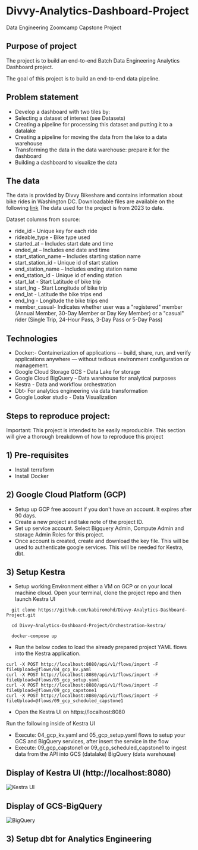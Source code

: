 # Divvy-Analytics-Dashboard-Project
Data Engineering Zoomcamp Capstone Project

## Purpose of project

The project is to build an end-to-end Batch Data Engineering Analytics Dashboard project. 

The goal of this project is to build an end-to-end data pipeline.

## Problem statement

- Develop a dashboard with two tiles by:
- Selecting a dataset of interest (see Datasets)
- Creating a pipeline for processing this dataset and putting it to a datalake
- Creating a pipeline for moving the data from the lake to a data warehouse
- Transforming the data in the data warehouse: prepare it for the dashboard
- Building a dashboard to visualize the data

## The data
The data is provided by Divvy Bikeshare and contains information about bike rides in Washington DC. Downloadable files are available on the following [link](https://divvy-tripdata.s3.amazonaws.com/index.html) The data used for the project is from 2023 to date.

Dataset columns from source:

- ride_id - Unique key for each ride
- rideable_type - Bike type used
- started_at – Includes start date and time
- ended_at – Includes end date and time
- start_station_name – Includes starting station name
- start_station_id - Unique id of start station
- end_station_name – Includes ending station name
- end_station_id - Unique id of ending station
- start_lat - Start Latitude of bike trip
- start_lng - Start Longitude of bike trip
- end_lat - Latitude the bike trips end
- end_lng - Longitude the bike trips end
- member_casual- Indicates whether user was a "registered" member (Annual Member, 30-Day Member or Day Key Member) or a "casual" rider (Single Trip, 24-Hour Pass, 3-Day Pass or 5-Day Pass)

## Technologies

- Docker:- Containerization of applications -- build, share, run, and verify applications anywhere — without tedious environment configuration or management.
- Google Cloud Storage GCS - Data Lake for storage
- Google Cloud BigQuery - Data warehouse for analytical purposes
- Kestra - Data and workflow orchestration
- Dbt- For analytics engineering via data transformation
- Google Looker studio - Data Visualization


## Steps to reproduce project:

Important: This project is intended to be easily reproducible. This section will give a thorough breakdown of how to reproduce this project

## 1) Pre-requisites
- Install terraform
- Install Docker
  
## 2) Google Cloud Platform (GCP)
- Setup up GCP free account if you don't have an account. It expires after 90 days.
- Create a new project and take note of the project ID.
- Set up service account. Select Bigquery Admin, Compute Admin and storage Admin Roles for this project.
- Once account is created, create and download the key file. This will be used to authenticate google services. This will be needed for Kestra, dbt.

## 3) Setup Kestra
- Setup working Environment either a VM on GCP or on your local machine cloud. Open your terminal, clone the project repo and then launch Kestra UI
  
```
  git clone https://github.com/kabiromohd/Divvy-Analytics-Dashboard-Project.git

  cd Divvy-Analytics-Dashboard-Project/Orchestration-kestra/

  docker-compose up

```

- Run the below codes to load the already prepared project YAML flows into the Kestra application.

```
curl -X POST http://localhost:8080/api/v1/flows/import -F fileUpload=@flows/04_gcp_kv.yaml
curl -X POST http://localhost:8080/api/v1/flows/import -F fileUpload=@flows/05_gcp_setup.yaml
curl -X POST http://localhost:8080/api/v1/flows/import -F fileUpload=@flows/09_gcp_capstone1
curl -X POST http://localhost:8080/api/v1/flows/import -F fileUpload=@flows/09_gcp_scheduled_capstone1

```
- Open the Kestra UI on https://localhost:8080
  
Run the following inside of Kestra UI
- Execute: 04_gcp_kv.yaml and 05_gcp_setup.yaml flows to setup your GCS and BigQuery services, after insert the service in the flow
- Execute: 09_gcp_capstone1 or 09_gcp_scheduled_capstone1 to ingest data from the API into GCS (datalake) BigQuery (data warehouse)

## Display of Kestra UI (http://localhost:8080)

![Kestra UI](https://github.com/user-attachments/assets/7765f52f-1925-408c-8c92-c28add6ee7e3)

## Display of GCS-BigQuery

![BigQuery](https://github.com/user-attachments/assets/aa9a7b78-0874-4082-83e0-128f82432788)

## 3) Setup dbt for Analytics Engineering 

